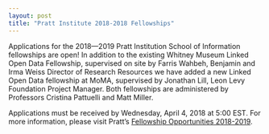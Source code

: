 ```yaml
---
layout: post
title: "Pratt Institute 2018-2018 Fellowships"
---
```






Applications for the 2018—2019 Pratt Institution School of Information fellowships are open! In addition to the existing Whitney Museum Linked Open Data Fellowship, supervised on site by Farris Wahbeh, Benjamin and Irma Weiss Director of Research Resources we have added a new Linked Open Data fellowship at MoMA, supervised by Jonathan Lill, Leon Levy Foundation Project Manager. Both fellowships are administered by Professors Cristina Pattuelli and  Matt Miller. 
 
Applications must be received by Wednesday, April 4, 2018 at 5:00 EST. For more information, please visit Pratt’s [Fellowship Opportunities 2018-2019](https://www.pratt.edu/academics/information/experiential-learning-opportunities/fellowships/#).
